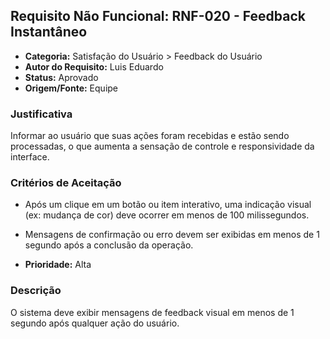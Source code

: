 ## Requisito Não Funcional: RNF-020 - Feedback Instantâneo

- **Categoria:** Satisfação do Usuário > Feedback do Usuário  
- **Autor do Requisito:** Luis Eduardo  
- **Status:** Aprovado  
- **Origem/Fonte:** Equipe  

### Justificativa  
Informar ao usuário que suas ações foram recebidas e estão sendo processadas, o que aumenta a sensação de controle e responsividade da interface.

### Critérios de Aceitação  
- Após um clique em um botão ou item interativo, uma indicação visual (ex: mudança de cor) deve ocorrer em menos de 100 milissegundos.  
- Mensagens de confirmação ou erro devem ser exibidas em menos de 1 segundo após a conclusão da operação.

- **Prioridade:** Alta  

### Descrição  
O sistema deve exibir mensagens de feedback visual em menos de 1 segundo após qualquer ação do usuário.
